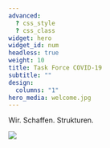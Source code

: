 ```yaml
---
advanced:
  ? css_style
  ? css_class
widget: hero
widget_id: num
headless: true
weight: 10
title: Task Force COVID-19
subtitle: ""
design:
  columns: "1"
hero_media: welcome.jpg
---
```


Wir. Schaffen. Strukturen.

![](/home/welcome_files/NetzUniMed.jpg)
